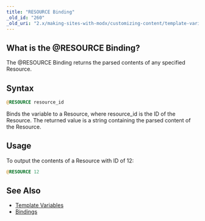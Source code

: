 ```yaml
---
title: "RESOURCE Binding"
_old_id: "260"
_old_uri: "2.x/making-sites-with-modx/customizing-content/template-variables/bindings/resource-binding"
---
```


## What is the @RESOURCE Binding?

The @RESOURCE Binding returns the parsed contents of any specified Resource.

## Syntax

``` php 
@RESOURCE resource_id
```

Binds the variable to a Resource, where resource\_id is the ID of the Resource. The returned value is a string containing the parsed content of the Resource.

## Usage

To output the contents of a Resource with ID of 12:

``` php 
@RESOURCE 12
```

## See Also

- [Template Variables](making-sites-with-modx/customizing-content/template-variables "Template Variables")
- [Bindings](making-sites-with-modx/customizing-content/template-variables/bindings "Bindings")